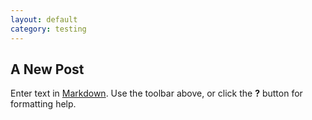 ```yaml
---
layout: default
category: testing
---
```


## A New Post

Enter text in [Markdown](http://daringfireball.net/projects/markdown/). Use the toolbar above, or click the **?** button for formatting help.
